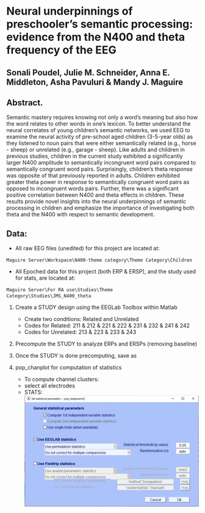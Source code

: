 # Neural underpinnings of preschooler’s semantic processing: evidence from the N400 and theta frequency of the EEG
## Sonali Poudel, Julie M. Schneider, Anna E. Middleton, Asha Pavuluri & Mandy J. Maguire

## Abstract. 

Semantic mastery requires knowing not only a word’s meaning but also how the word relates to other words in one’s lexicon. To better understand the neural correlates of young children’s semantic networks, we used EEG to examine the neural activity of pre-school aged children (3-5-year olds) as they listened to noun pairs that were either semantically related (e.g., horse - sheep) or unrelated (e.g., garage - sheep). Like adults and children in previous studies, children in the current study exhibited a significantly larger N400 amplitude to semantically incongruent word pairs compared to semantically congruent word pairs. Surprisingly, children’s theta response was opposite of that previously reported in adults. Children exhibited greater theta power in response to semantically congruent word pairs as opposed to incongruent words pairs. Further, there was a significant positive correlation between N400 and theta effects in children. These results provide novel insights into the neural underpinnings of semantic processing in children and emphasize the importance of investigating both theta and the N400 with respect to semantic development. 

## Data:

- All raw EEG files (unedited) for this project are located at:
```
Maguire Server\Workspace\N400-theme category\Theme Category\Children
```

- All Epoched data for this project (both ERP & ERSP), and the study used for stats, are located at:
```
Maguire Server\For RA use\Studies\Theme Category\Studies\JMS_N400_theta
```

1. Create a STUDY design using the EEGLab Toolbox within Matlab
    - Create two conditions: Related and Unrelated
    - Codes for Related: 211 & 212 & 221 & 222 & 231 & 232 & 241 & 242
    - Codes for Unrelated: 213 & 223 & 233 & 243

2. Precompute the STUDY to analyze ERPs and ERSPs (removing baseline)
3. Once the STUDY is done precomputing, save as
4. pop_chanplot for computation of statistics
    - To compute channel clusters:
    - select all electrodes
    - STATS: ![Set Stats based on this image](https://github.com/juliagoolia28/manuscripts/blob/master/semantic_processing/stats.png)
   
